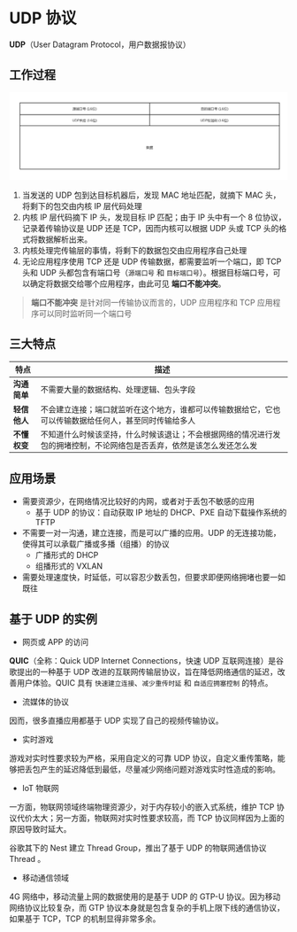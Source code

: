 # UDP 协议

**UDP**（User Datagram Protocol，用户数据报协议）

## 工作过程

![UDP 包头](.images/udp-header.png)

1. 当发送的 UDP 包到达目标机器后，发现 MAC 地址匹配，就摘下 MAC 头，将剩下的包交由内核 IP 层代码处理
2. 内核 IP 层代码摘下 IP 头，发现目标 IP 匹配；由于 IP 头中有一个 8 位协议，记录着传输协议是 UDP 还是 TCP，因而内核可以根据 UDP 头或 TCP 头的格式将数据解析出来。
3. 内核处理完传输层的事情，将剩下的数据包交由应用程序自己处理
4. 无论应用程序使用 TCP 还是 UDP 传输数据，都需要监听一个端口，即 TCP 头和 UDP 头都包含有端口号（`源端口号` 和 `目标端口号`）。根据目标端口号，可以确定将数据交给哪个应用程序，由此可见 **端口不能冲突**。

> **端口不能冲突** 是针对同一传输协议而言的，UDP 应用程序和 TCP 应用程序可以同时监听同一个端口号

## 三大特点

| 特点         | 描述                                                                                                                   |
| ------------ | ---------------------------------------------------------------------------------------------------------------------- |
| **沟通简单** | 不需要大量的数据结构、处理逻辑、包头字段                                                                               |
| **轻信他人** | 不会建立连接；端口就监听在这个地方，谁都可以传输数据给它，它也可以传输数据给任何人，甚至同时传输给多人                 |
| **不懂权变** | 不知道什么时候该坚持，什么时候该退让；不会根据网络的情况进行发包的拥堵控制，不论网络包是否丢弃，依然是该怎么发还怎么发 |

## 应用场景

* 需要资源少，在网络情况比较好的内网，或者对于丢包不敏感的应用
  * 基于 UDP 的协议：自动获取 IP 地址的 DHCP、PXE 自动下载操作系统的 TFTP
* 不需要一对一沟通，建立连接，而是可以广播的应用。UDP 的无连接功能，使得其可以承载广播或多播（组播）的协议
  * 广播形式的 DHCP
  * 组播形式的 VXLAN
* 需要处理速度快，时延低，可以容忍少数丢包，但要求即便网络拥堵也要一如既往

## 基于 UDP 的实例

* 网页或 APP 的访问

**QUIC**（全称：Quick UDP Internet Connections，快速 UDP 互联网连接）是谷歌提出的一种基于 UDP 改进的互联网传输层协议，旨在降低网络通信的延迟，改善用户体验。QUIC 具有 `快速建立连接`、`减少重传时延` 和 `自适应拥塞控制` 的特点。

* 流媒体的协议

因而，很多直播应用都基于 UDP 实现了自己的视频传输协议。

* 实时游戏

游戏对实时性要求较为严格，采用自定义的可靠 UDP 协议，自定义重传策略，能够把丢包产生的延迟降低到最低，尽量减少网络问题对游戏实时性造成的影响。

* IoT 物联网

一方面，物联网领域终端物理资源少，对于内存较小的嵌入式系统，维护 TCP 协议代价太大；另一方面，物联网对实时性要求较高，而 TCP 协议同样因为上面的原因导致时延大。

谷歌其下的 Nest 建立 Thread Group，推出了基于 UDP 的物联网通信协议 Thread 。

* 移动通信领域

4G 网络中，移动流量上网的数据使用的是基于 UDP 的 GTP-U 协议。因为移动网络协议比较复杂，而 GTP 协议本身就是包含复杂的手机上限下线的通信协议，如果基于 TCP，TCP 的机制显得非常多余。
